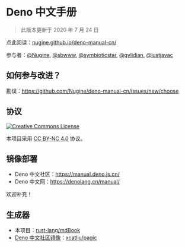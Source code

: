 # Deno 中文手册

> 此版本更新于 2020 年 7 月 24 日

点此阅读：[nugine.github.io/deno-manual-cn/](https://nugine.github.io/deno-manual-cn/)

参与者：[@Nugine](https://github.com/Nugine), [@sbwww](https://github.com/sbwww), [@symbioticstar](https://github.com/symbioticstar), [@gylidian](https://github.com/gylidian), [@justjavac](https://github.com/justjavac)

## 如何参与改进？

勘误：<https://github.com/Nugine/deno-manual-cn/issues/new/choose>

## 协议

[![Creative Commons License](https://licensebuttons.net/l/by-nc/4.0/88x31.png)](http://creativecommons.org/licenses/by-nc/4.0/)

本项目采用 [CC BY-NC 4.0](http://creativecommons.org/licenses/by-nc/4.0/) 协议。

## 镜像部署

+ Deno 中文社区：<https://manual.deno.js.cn/>
+ Deno 中文网：<https://denolang.cn/manual/>

欢迎补充！

## 生成器

+ 本项目：[rust-lang/mdBook](https://github.com/rust-lang/mdBook)
+ [Deno 中文社区镜像](https://github.com/denocn/deno_manual)：[xcatliu/pagic](https://github.com/xcatliu/pagic)
